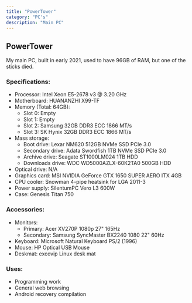```yaml
---
title: "PowerTower"
category: "PC's"
description: "Main PC"
---
```


## PowerTower

My main PC, built in early 2021, used to have 96GB of RAM, but one of the sticks died.

### Specifications:

- Processor: Intel Xeon E5-2678 v3 @ 3.20 GHz
- Motherboard: HUANANZHI X99-TF
- Memory (Total: 64GB):
    - Slot 0: Empty
    - Slot 1: Empty
    - Slot 2: Samsung 32GB DDR3 ECC 1866 MT/s
    - Slot 3: SK Hynix 32GB DDR3 ECC 1866 MT/s
- Mass storage:
    - Boot drive: Lexar NM620 512GB NVMe SSD PCIe 3.0
    - Secondary drive: Adata Swordfish 1TB NVMe SSD PCIe 3.0 
    - Archive drive: Seagate ST1000LM024 1TB HDD
    - Downloads drive: WDC WD5000AZLX-60K2TA0 500GB HDD
- Optical drive: N/A
- Graphics card: MSI NVIDIA GeForce GTX 1650 SUPER AERO ITX 4GB
- CPU cooler: Snowman 4-pipe heatsink for LGA 2011-3
- Power supply: SilentumPC Vero L3 600W
- Case: Genesis Titan 750

### Accessories: 

- Monitors:
    - Primary: Acer XV270P 1080p 27" 165Hz
    - Secondary: Samsung SyncMaster BX2240 1080 22" 60Hz
- Keyboard: Microsoft Natural Keyboard PS/2 (1996)
- Mouse: HP Optical USB Mouse
- Deskmat: excovip Linux desk mat

### Uses:

- Programming work
- General web browsing
- Android recovery compilation
